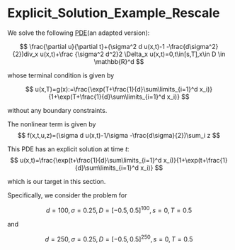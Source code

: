 # Explicit_Solution_Example_Rescale

We solve the following [PDE](https://arxiv.org/abs/1708.03223)(an adapted version):

$$
\frac{\partial u}{\partial t}+(\sigma^2 d u(x,t)-1 -\frac{d\sigma^2}{2})div_x u(x,t)+\frac {\sigma^2 d^2}2 \Delta_x u(x,t)=0,t\in[s,T],x\in D \in \mathbb{R}^d
$$

whose terminal condition is given by

$$
u(x,T)=g(x):=\frac{\exp(T+\frac{1}{d}\sum\limits_{i=1}^d x_i)}{1+\exp(T+\frac{1}{d}\sum\limits_{i=1}^d x_i)}
$$

without any boundary constraints.



The nonlinear term is given by
$$
f(x,t,u,z)=(\sigma d u(x,t)-1/\sigma -\frac{d\sigma}{2})\sum_i z
$$


This PDE has an explicit solution at time $t$:
$$
u(x,t)=\frac{\exp(t+\frac{1}{d}\sum\limits_{i=1}^d x_i)}{1+\exp(t+\frac{1}{d}\sum\limits_{i=1}^d x_i)}
$$

which is our target in this section.



Specifically, we consider the problem for

$$
d=100, \sigma=0.25, D=[-0.5,0.5]^{100}, s=0, T=0.5
$$

and

$$
d=250, \sigma=0.25, D=[-0.5,0.5]^{250}, s=0, T=0.5
$$

